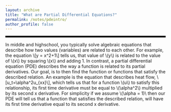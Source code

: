 ```yaml
---
layout: archive
title: "What are Partial Differential Equations?"
permalink: /notes/pdeintro/
author_profile: false
--- 
```

<hr style="border: 2px solid black;">

In middle and highschool, you typically solve algebraic equations that describe how two values (variables) are related to each other.
For example, the equation \\[y = x^2+1\\] tells us, that value of \\(y\\) is related to the value of \\(x\\) by squaring \\(x\\) and adding 1.
In contrast, a partial differential equation (PDE) describes the way a function is related to its partial derivatives.
Our goal, is to then find the function or functions that satisfy the described relation. 
An example is the equation that describes heat flow, \\[u_t=\alpha^2u_{xx}\\], which tells us that for a function \\(u\\) to satisfy this relationship, its first time derivative must be equal to \\(\alpha^2\\) multiplied by its second x derivative. For simplicity if we assume \\(\alpha = 1)\\ then our PDE will tell us that a function that satisfies the described relation, will have its first time derivative equal to its second x derivative. 

